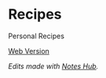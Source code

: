 # Recipes
Personal Recipes

[Web Version](https://jnbastoky.github.io/Recipes)

_Edits made with [Notes Hub](https://www.noteshub.app/)._
